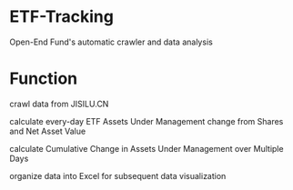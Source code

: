 # ETF-Tracking
Open-End Fund's automatic crawler and data analysis

# Function
crawl data from JISILU.CN

calculate every-day ETF Assets Under Management change from Shares and Net Asset Value

calculate Cumulative Change in Assets Under Management over Multiple Days

organize data into Excel for subsequent data visualization
